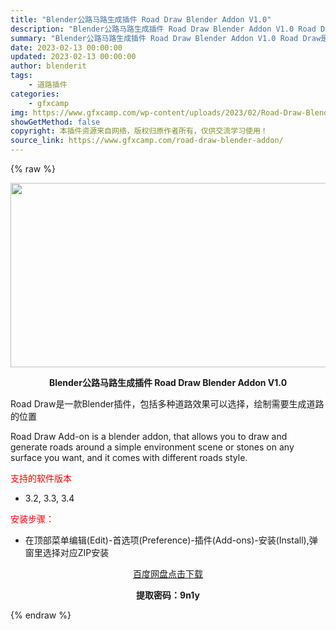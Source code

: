 ```yaml
---
title: "Blender公路马路生成插件 Road Draw Blender Addon V1.0"
description: "Blender公路马路生成插件 Road Draw Blender Addon V1.0 Road Draw是一款Blender插件，包括多种道路效果可以选择，绘制需要生成道路的位置 Road Dra..."
summary: "Blender公路马路生成插件 Road Draw Blender Addon V1.0 Road Draw是一款Blender插件，包括多种道路效果可以选择，绘制需要生成道路的位置 Road Dra..."
date: 2023-02-13 00:00:00
updated: 2023-02-13 00:00:00
author: blenderit
tags: 
    - 道路插件
categories:
    - gfxcamp
img: https://www.gfxcamp.com/wp-content/uploads/2023/02/Road-Draw-Blender-Addon.jpg
showGetMethod: false
copyright: 本插件资源来自网络，版权归原作者所有，仅供交流学习使用！
source_link: https://www.gfxcamp.com/road-draw-blender-addon/
---
```


{% raw %}
<div><p><img decoding="async" class="aligncenter size-full wp-image-109873" src="https://www.gfxcamp.com/wp-content/uploads/2023/02/Road-Draw-Blender-Addon.jpg" data-src="https://www.gfxcamp.com/wp-content/uploads/2023/02/Road-Draw-Blender-Addon.jpg" alt="" width="590" height="295" data-srcset="https://www.gfxcamp.com/wp-content/uploads/2023/02/Road-Draw-Blender-Addon.jpg 590w, https://www.gfxcamp.com/wp-content/uploads/2023/02/Road-Draw-Blender-Addon-150x75.jpg 150w" data-sizes="(max-width: 590px) 100vw, 590px"></p><p style="text-align: center;"><strong>Blender公路马路生成插件 Road Draw Blender Addon V1.0</strong></p><p>Road Draw是一款Blender插件，包括多种道路效果可以选择，绘制需要生成道路的位置</p><p>Road Draw Add-on is a blender addon, that allows you to draw and generate roads around a simple environment scene or stones on any surface you want, and it comes with different roads style.</p><p><span style="color: #ff0000;">支持的软件版本</span></p><ul>
<li>3.2, 3.3, 3.4</li>
</ul><p><span style="color: #ff0000;">安装步骤：</span></p><ul>
<li>在顶部菜单编辑(Edit)-首选项(Preference)-插件(Add-ons)-安装(Install),弹窗里选择对应ZIP安装</li>
</ul><p style="text-align: center;"><a class="maxbutton-3 maxbutton maxbutton-baidu" target="_blank" rel="noopener" href="https://pan.baidu.com/s/1W6pJwaOwJXG-MSjL95hbfQ?pwd=9n1y"><span class="mb-text">百度网盘点击下载</span></a></p><p style="text-align: center;"><strong>提取密码：9n1y</strong></p></div>
<div style="display: none">gfxcamp</div>
{% endraw %}